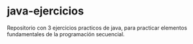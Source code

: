 # java-ejercicios
Repositorio con 3 ejercicios practicos de java, para practicar elementos fundamentales de la programación secuencial.
